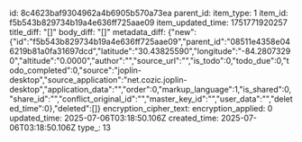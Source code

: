 id: 8c4623baf9304962a4b6905b570a73ea
parent_id: 
item_type: 1
item_id: f5b543b829734b19a4e636ff725aae09
item_updated_time: 1751771920257
title_diff: "[]"
body_diff: "[]"
metadata_diff: {"new":{"id":"f5b543b829734b19a4e636ff725aae09","parent_id":"08511e4358e046219b81a0fa31697dcd","latitude":"30.43825590","longitude":"-84.28073290","altitude":"0.0000","author":"","source_url":"","is_todo":0,"todo_due":0,"todo_completed":0,"source":"joplin-desktop","source_application":"net.cozic.joplin-desktop","application_data":"","order":0,"markup_language":1,"is_shared":0,"share_id":"","conflict_original_id":"","master_key_id":"","user_data":"","deleted_time":0},"deleted":[]}
encryption_cipher_text: 
encryption_applied: 0
updated_time: 2025-07-06T03:18:50.106Z
created_time: 2025-07-06T03:18:50.106Z
type_: 13